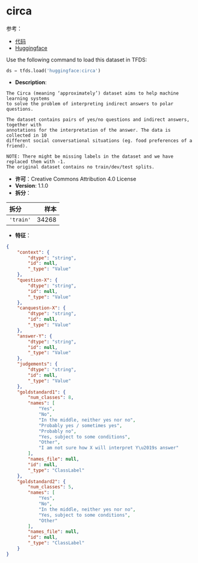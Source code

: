 # circa

参考：

- [代码](https://github.com/huggingface/datasets/blob/master/datasets/circa)
- [Huggingface](https://huggingface.co/datasets/circa)

Use the following command to load this dataset in TFDS:

```python
ds = tfds.load('huggingface:circa')
```

- **Description**:

```
The Circa (meaning ‘approximately’) dataset aims to help machine learning systems
to solve the problem of interpreting indirect answers to polar questions.

The dataset contains pairs of yes/no questions and indirect answers, together with
annotations for the interpretation of the answer. The data is collected in 10
different social conversational situations (eg. food preferences of a friend).

NOTE: There might be missing labels in the dataset and we have replaced them with -1.
The original dataset contains no train/dev/test splits.
```

- **许可**：Creative Commons Attribution 4.0 License
- **Version**: 1.1.0
- **拆分**：

拆分 | 样本
:-- | --:
`'train'` | 34268

- **特征**：

```json
{
    "context": {
        "dtype": "string",
        "id": null,
        "_type": "Value"
    },
    "question-X": {
        "dtype": "string",
        "id": null,
        "_type": "Value"
    },
    "canquestion-X": {
        "dtype": "string",
        "id": null,
        "_type": "Value"
    },
    "answer-Y": {
        "dtype": "string",
        "id": null,
        "_type": "Value"
    },
    "judgements": {
        "dtype": "string",
        "id": null,
        "_type": "Value"
    },
    "goldstandard1": {
        "num_classes": 8,
        "names": [
            "Yes",
            "No",
            "In the middle, neither yes nor no",
            "Probably yes / sometimes yes",
            "Probably no",
            "Yes, subject to some conditions",
            "Other",
            "I am not sure how X will interpret Y\u2019s answer"
        ],
        "names_file": null,
        "id": null,
        "_type": "ClassLabel"
    },
    "goldstandard2": {
        "num_classes": 5,
        "names": [
            "Yes",
            "No",
            "In the middle, neither yes nor no",
            "Yes, subject to some conditions",
            "Other"
        ],
        "names_file": null,
        "id": null,
        "_type": "ClassLabel"
    }
}
```
